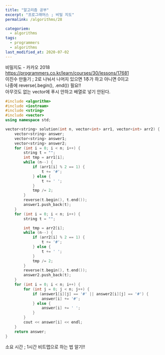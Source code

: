 ```yaml
---
title: "알고리즘 공부"
excerpt: "프로그래머스 ; 비밀 지도"
permalink: /algorithms/28

categoriem:
  - algorithms
tags:
  - programmers
  - algorithms
last_modified_at: 2020-07-02
---
```

비밀지도 - 카카오 2018  
<https://programmers.co.kr/learn/courses/30/lessons/17681>  
 이진수 만들기 ; 2로 나눠서 나머지 있으면 1추가 하고 아니면 0이고  
 나중에 reverse(.begin(), .end()) 필요!!  
아무것도 없는 vector에 푸시 안하고 배열로 넣기 안된다.  
```cpp
#include <algorithm>
#include <iostream>
#include <string>
#include <vector>
using namespace std;

vector<string> solution(int n, vector<int> arr1, vector<int> arr2) {
    vector<string> answer;
    vector<string> answer1;
    vector<string> answer2;
    for (int i = 0; i < n; i++) {
        string t = "";
        int tmp = arr1[i];
        while (n--) {
            if (arr1[i] % 2 == 1) {
                t += '#';
            } else {
                t += ' ';
            }
            tmp /= 2;
        }
        reverse(t.begin(), t.end());
        answer1.push_back(t);
    }
    for (int i = 0; i < n; i++) {
        string t = "";

        int tmp = arr2[i];
        while (n--) {
            if (arr2[i] % 2 == 1) {
                t += '#';
            } else {
                t += ' ';
            }
            tmp /= 2;
        }
        reverse(t.begin(), t.end());
        answer2.push_back(t);
    }
    for (int i = 0; i < n; i++) {
        for (int j = 0; j < n; j++) {
            if (answer1[i][j] == '#' || answer2[i][j] == '#') {
                answer[i] += '#';
            } else {
                answer[i] += ' ';
            }
        }
        cout << answer[i] << endl;
    }
    return answer;
}
```
소요 시간 ; 1시간
비트맵으로 하는 법 알기!!